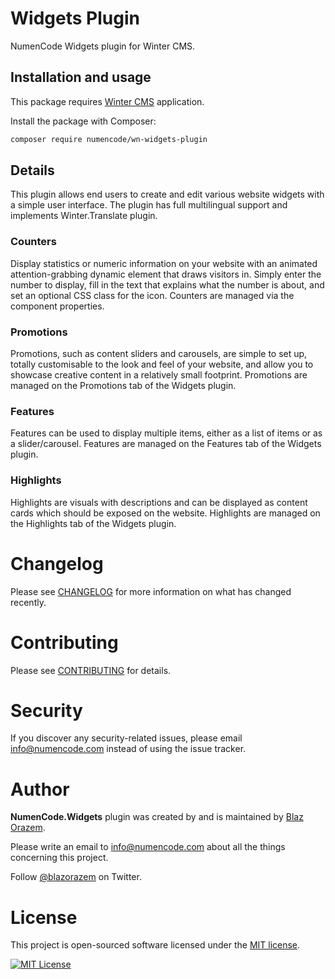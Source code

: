 # Widgets Plugin

NumenCode Widgets plugin for Winter CMS.

## Installation and usage

This package requires [Winter CMS](https://wintercms.com/) application.

Install the package with Composer:

```bash
composer require numencode/wn-widgets-plugin
```

## Details

This plugin allows end users to create and edit various website widgets with a simple user interface.
The plugin has full multilingual support and implements Winter.Translate plugin.

### Counters

Display statistics or numeric information on your website with an animated attention-grabbing dynamic element
that draws visitors in. Simply enter the number to display, fill in the text that explains what the number is
about, and set an optional CSS class for the icon. Counters are managed via the component properties.

### Promotions

Promotions, such as content sliders and carousels, are simple to set up, totally customisable to the look and
feel of your website, and allow you to showcase creative content in a relatively small footprint. Promotions
are managed on the Promotions tab of the Widgets plugin.

### Features

Features can be used to display multiple items, either as a list of items or as a slider/carousel.
Features are managed on the Features tab of the Widgets plugin.

### Highlights

Highlights are visuals with descriptions and can be displayed as content cards which should be
exposed on the website. Highlights are managed on the Highlights tab of the Widgets plugin.

# Changelog

Please see [CHANGELOG](CHANGELOG.md) for more information on what has changed recently.

# Contributing

Please see [CONTRIBUTING](CONTRIBUTING.md) for details.

# Security

If you discover any security-related issues, please email info@numencode.com instead of using the issue tracker.

# Author

**NumenCode.Widgets** plugin was created by and is maintained by [Blaz Orazem](https://www.orazem.si/).

Please write an email to info@numencode.com about all the things concerning this project.

Follow [@blazorazem](https://twitter.com/blazorazem) on Twitter.

# License

This project is open-sourced software licensed under the [MIT license](https://opensource.org/licenses/MIT).

[![MIT License](https://img.shields.io/github/license/numencode/widgets-plugin?label=License&color=blue&style=flat-square&cacheSeconds=600)](https://github.com/numencode/widgets-plugin/blob/main/LICENSE.md)
